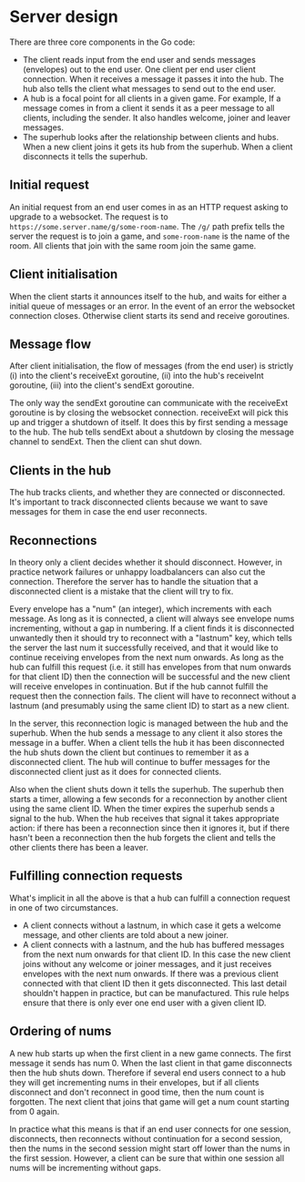 # Server design

There are three core components in the Go code:

* The client reads input from the end user and sends messages (envelopes)
  out to the end user. One client per end user client connection.
  When it receives a message it passes it into the hub.
  The hub also tells the client what messages to send out to the end user.
* A hub is a focal point for all clients in a given game. For example,
  If a message comes in from a client it sends it as a peer message
  to all clients, including the sender.
  It also handles welcome, joiner and leaver messages.
* The superhub looks after the relationship between clients and hubs.
  When a new client joins it gets its hub from the superhub.
  When a client disconnects it tells the superhub.

## Initial request

An initial request from an end user comes in as an HTTP request
asking to upgrade to a websocket. The request is to
`https://some.server.name/g/some-room-name`.
The `/g/` path prefix tells the server the request is to join a game,
and `some-room-name` is the name of the room. All clients that join
with the same room join the same game.

## Client initialisation

When the client starts it announces itself to the hub, and waits for
either a initial queue of messages or an error. In the event of an
error the websocket connection closes.
Otherwise client starts its send and receive goroutines.

## Message flow

After client initialisation, the
flow of messages (from the end user) is strictly
(i) into the client's receiveExt goroutine,
(ii) into the hub's receiveInt goroutine,
(iii) into the client's sendExt goroutine.

The only way the sendExt goroutine can communicate with the receiveExt
goroutine is by closing the websocket connection. receiveExt will
pick this up and trigger a shutdown of itself.
It does this by first sending a message to the hub.
The hub tells sendExt about a shutdown by closing the message channel
to sendExt. Then the client can shut down.

## Clients in the hub

The hub tracks clients, and whether they are connected or disconnected.
It's important to track disconnected clients because we want to save messages
for them in case the end user reconnects.

## Reconnections

In theory only a client decides whether it should disconnect. However,
in practice network failures or unhappy loadbalancers can also cut the
connection. Therefore the server has to handle the situation that a
disconnected client is a mistake that the client will try to fix.

Every envelope has a "num" (an integer), which increments with each message.
As long as it is connected, a client will always see envelope
nums incrementing, without a gap in numbering.
If a client finds it is disconnected
unwantedly then it should try to reconnect with a "lastnum" key, which
tells the server the last num it successfully received, and that it would
like to continue receiving envelopes from the next num onwards. As long as the
hub can fulfill this request (i.e. it still has envelopes from
that num onwards for that client ID) then the connection will be
successful and the new client will receive envelopes in continuation.
But if the hub cannot fulfill the request then the connection fails.
The client will have to reconnect
without a lastnum (and presumably using the same client ID) to start
as a new client.

In the server, this
reconnection logic is managed between the hub and the superhub.
When the hub sends a message to any client it also stores the message
in a buffer.
When a client tells the hub it has been disconnected
the hub shuts down the client but
continues to remember it as a disconnected client. The hub will continue
to buffer messages for the disconnected client just as it does for
connected clients.

Also when the client shuts down it tells the superhub. The superhub
then starts a timer, allowing a few seconds for a reconnection by another
client using the same client ID. When the timer expires the
superhub sends a signal to the hub. When the hub receives that signal it takes
appropriate action: if there has been a reconnection since then it ignores
it, but if there hasn't been a reconnection then the hub forgets the
client and tells the other clients there has been a leaver.

## Fulfilling connection requests

What's implicit in all the above is that a hub can fulfill a connection
request in one of two circumstances.

* A client connects without
  a lastnum, in which case it gets a welcome message, and other clients
  are told about a new joiner.
* A client connects with a lastnum,
  and the hub has buffered messages from the next num onwards for that
  client ID. In this case the new client joins without any welcome or joiner
  messages, and it just receives envelopes with the next num onwards.
  If there was a previous client connected with that client ID then it
  gets disconnected. This last detail shouldn't happen in practice,
  but can be manufactured.
  This rule helps ensure that there is only ever one end user with a
  given client ID.

## Ordering of nums

A new hub starts up when the first client in a new game connects.
The first message it sends has num 0. When the last client in that game
disconnects then the hub shuts down.
Therefore if several end users connect to a hub they will get incrementing
nums in their envelopes, but if all clients disconnect and don't reconnect
in good time, then the num count is forgotten. The next client that joins
that game will get a num count starting from 0 again.

In practice what this means is that if an end user connects for one session,
disconnects, then reconnects without continuation for a second session,
then the nums in the second session might start off lower than the nums in the
first session. However, a client can be sure that within one session
all nums will be incrementing without gaps.

